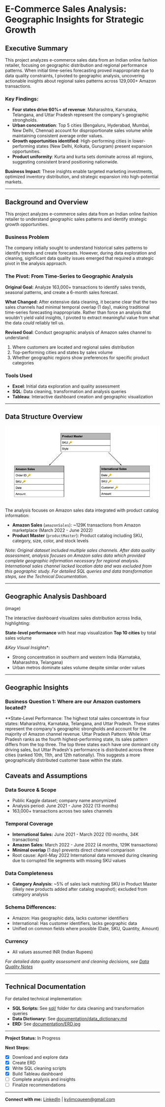 # E-Commerce Sales Analysis: Geographic Insights for Strategic Growth

## Executive Summary

This project analyzes e-commerce sales data from an Indian online fashion retailer, focusing on geographic distribution and regional performance patterns. When initial time-series forecasting proved inappropriate due to data quality constraints, I pivoted to geographic analysis, uncovering actionable insights about regional sales patterns across 129,000+ Amazon transactions.

### Key Findings:

- **Four states drive 60%+ of revenue**: Maharashtra, Karnataka, Telangana, and Uttar Pradesh represent the company's geographic strongholds.
- **Urban concentration**: Top 5 cities (Bengaluru, Hyderabad, Mumbai, New Delhi, Chennai) account for disproportionate sales volume while maintaining consistent average order values. 
- **Growth opportunities identified**: High-performing cities in lower-performing states (New Delhi, Kolkata, Gurugram) present expansion opportunities. 
- **Product uniformity**: Kurta and kurta sets dominate across all regions, suggesting consistent brand positioning nationwide.


**Business Impact**: These insights enable targeted marketing investments, optimized inventory distribution, and strategic expansion into high-potential markets.

---

## Background and Overview

This project analyzes e-commerce sales data from an Indian online fashion retailer to understand geographic sales patterns and identify strategic growth opportunities.

### Business Problem 
The company initially sought to understand historical sales patterns to identify trends and create forecasts. However, during data exploration and cleaning, significant data quality issues emerged that required a strategic pivot in the analysis approach.

### The Pivot: From Time-Series to Geographic Analysis
**Original Goal:** Analyze 163,000+ transactions to identify sales trends, seasonal patterns, and create a 6-month sales forecast.

**What Changed:** After extensive data cleaning, it became clear that the two sales channels had minimal temporal overlap (1 day), making traditional time-series forecasting inappropriate. Rather than force an analysis that wouldn't yield valid insights, I pivoted to extract meaningful value from what the data *could* reliably tell us.

**Revised Goal**: Conduct geographic analysis of Amazon sales channel to understand:

1. Where customers are located and regional sales distribution
2. Top-performing cities and states by sales volume
3. Whether geographic regions show preferences for specific product categories

### Tools Used 
- **Excel**: Initial data exploration and quality assessment
- **SQL**: Data cleaning, transformation and analysis queries
- **Tableau**: Interactive dashboard creation and geographic visualization

---

## Data Structure Overview

![ERD](documentation/ERD01.jpg)

The analysis focuses on Amazon sales data integrated with product catalog information:

- **Amazon Sales** (`amazonSales`): ~129K transactions from Amazon marketplace (March 2022 - June 2022)
- **Product Master** (`productMaster`): Product catalog including SKU, category, size, color, and stock levels

*Note: Original dataset included multiple sales channels. After data quality assessment, analysis focuses on Amazon sales data which provided complete geographic information necessary for regional analysis. International sales channel lacked location data and was excluded from this geographic study.
For detailed SQL queries and data transformation steps, see the Technical Documentation.*

---

## Geographic Analysis Dashboard
(image)

The interactive dashboard visualizes sales distribution across India, highlighting:

**State-level performance** with heat map visualization
**Top 10 cities** by total sales volume

*&Key Visual Insights**:

- Strong concentration in southern and western India (Karnataka, Maharashtra, Telangana)
- Urban metros dominate sales volume despite similar order values

---
## Geographic Insights

### Business Question 1: Where are our Amazon customers located?

**State-Level Performance:
The highest total sales concentrate in four states: Maharashtra, Karnataka, Telangana, and Uttar Pradesh. These states represent the company's geographic strongholds and account for the majority of Amazon channel revenue.
Uttar Pradesh Pattern: While Uttar Pradesh ranks as the fourth highest-performing state, its sales pattern differs from the top three. The top three states each have one dominant city driving sales, but Uttar Pradesh's performance is distributed across three cities (ranked 10th, 11th, and 12th nationally). This suggests a more geographically distributed customer base within the state.

## Caveats and Assumptions

### Data Source & Scope
- Public Kaggle dataset; company name anonymized
- Analysis period: June 2021 - June 2022 (13 months)
- 163,000+ transactions across two sales channels

### Temporal Coverage
- **International Sales:** June 2021 - March 2022 (10 months, 34K transactions)
- **Amazon Sales:** March 2022 - June 2022 (4 months, 129K transactions)
- **Minimal overlap** (1 day) prevents direct channel comparison
- Root cause: April-May 2022 International data removed during cleaning due to 
  corrupted file segments with missing SKU values

### Data Completeness
- **Category Analysis:** ~5% of sales lack matching SKU in Product Master 
  (likely new products added after catalog snapshot); excluded from category 
  analysis

### Schema Differences:
  - Amazon: Has geographic data, lacks customer identifiers
  - International: Has customer identifiers, lacks geographic data
  - Unified on common fields where possible (Date, SKU, Quantity, Amount)

### Currency
- All values assumed INR (Indian Rupees)

*For detailed data quality assessment and cleaning decisions, see 
[Data Quality Notes](documentation/data_quality_notes.md)*

---

## Technical Documentation

For detailed technical implementation:
- **SQL Scripts:** See [sql/](sql/) folder for data cleaning and transformation queries
- **Data Dictionary:** See [documentation/data_dictionary.md](documentation/data_dictionary.md)  
- **ERD:** See [documentation/ERD.jpg](documentation/ERD01.jpg)

---

**Project Status:** In Progress

**Next Steps:**
- [X] Download and explore data
- [X] Create ERD
- [X] Write SQL cleaning scripts
- [X] Build Tableau dashboard
- [ ] Complete analysis and insights
- [ ] Finalize recommendations

---

**Connect with me:** [LinkedIn](linkedin.com/in/kylimcqueen) | [kylimcqueen@gmail.com](mailto:kylimcqueen@gmail.com)






